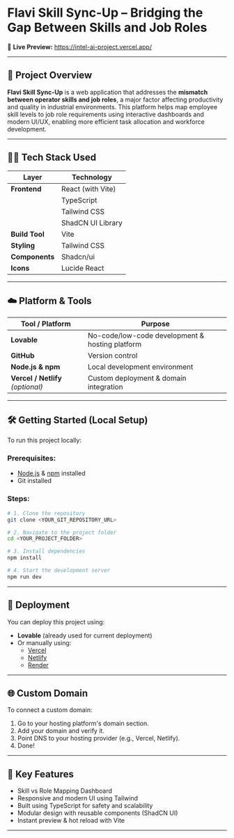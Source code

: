 
# Flavi Skill Sync-Up – Bridging the Gap Between Skills and Job Roles

🔗 **Live Preview:** https://intel-ai-project.vercel.app/

---

## 📘 Project Overview

**Flavi Skill Sync-Up** is a web application that addresses the **mismatch between operator skills and job roles**, a major factor affecting productivity and quality in industrial environments. This platform helps map employee skill levels to job role requirements using interactive dashboards and modern UI/UX, enabling more efficient task allocation and workforce development.

---

## 🧑‍💻 Tech Stack Used

| Layer         | Technology         |
|--------------|--------------------|
| **Frontend** | React (with Vite)  |
|              | TypeScript         |
|              | Tailwind CSS       |
|              | ShadCN UI Library  |
| **Build Tool** | Vite              |
| **Styling**  | Tailwind CSS       |
| **Components** | Shadcn/ui         |
| **Icons**    | Lucide React       |

---

## ☁️ Platform & Tools

| Tool / Platform    | Purpose                            |
|--------------------|------------------------------------|
| **Lovable**        | No-code/low-code development & hosting platform |
| **GitHub**         | Version control                    |
| **Node.js & npm**  | Local development environment      |
| **Vercel / Netlify** *(optional)* | Custom deployment & domain integration |

---

## 🛠️ Getting Started (Local Setup)

To run this project locally:

### Prerequisites:
- [Node.js](https://nodejs.org/) & [npm](https://www.npmjs.com/) installed
- Git installed

### Steps:
```bash
# 1. Clone the repository
git clone <YOUR_GIT_REPOSITORY_URL>

# 2. Navigate to the project folder
cd <YOUR_PROJECT_FOLDER>

# 3. Install dependencies
npm install

# 4. Start the development server
npm run dev
```

---

## 🚀 Deployment

You can deploy this project using:

- **Lovable** (already used for current deployment)
- Or manually using:
  - [Vercel](https://vercel.com/)
  - [Netlify](https://www.netlify.com/)
  - [Render](https://render.com/)

---

## 🌐 Custom Domain

To connect a custom domain:

1. Go to your hosting platform's domain section.
2. Add your domain and verify it.
3. Point DNS to your hosting provider (e.g., Vercel, Netlify).
4. Done!

---

## 📌 Key Features

- Skill vs Role Mapping Dashboard
- Responsive and modern UI using Tailwind
- Built using TypeScript for safety and scalability
- Modular design with reusable components (ShadCN UI)
- Instant preview & hot reload with Vite

---


